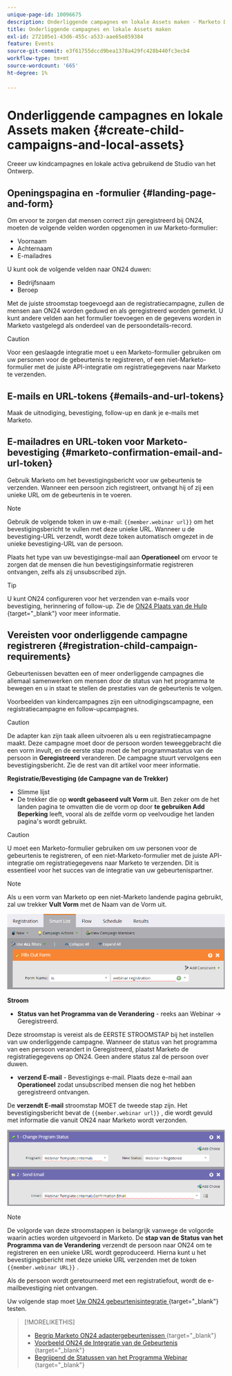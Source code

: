 ```yaml
---
unique-page-id: 10096675
description: Onderliggende campagnes en lokale Assets maken - Marketo Docs - Productdocumentatie
title: Onderliggende campagnes en lokale Assets maken
exl-id: 272105e1-43d6-455c-a533-aae65e859384
feature: Events
source-git-commit: e3f61755dccd9bea1378a429fc428b440fc3ecb4
workflow-type: tm+mt
source-wordcount: '665'
ht-degree: 1%

---
```


# Onderliggende campagnes en lokale Assets maken {#create-child-campaigns-and-local-assets}

Creeer uw kindcampagnes en lokale activa gebruikend de Studio van het Ontwerp.

## Openingspagina en -formulier {#landing-page-and-form}

Om ervoor te zorgen dat mensen correct zijn geregistreerd bij ON24, moeten de volgende velden worden opgenomen in uw Marketo-formulier:

* Voornaam
* Achternaam
* E-mailadres

U kunt ook de volgende velden naar ON24 duwen:

* Bedrijfsnaam
* Beroep

Met de juiste stroomstap toegevoegd aan de registratiecampagne, zullen de mensen aan ON24 worden geduwd en als geregistreerd worden gemerkt. U kunt andere velden aan het formulier toevoegen en de gegevens worden in Marketo vastgelegd als onderdeel van de persoondetails-record.

>[!CAUTION]
>
>Voor een geslaagde integratie moet u een Marketo-formulier gebruiken om uw personen voor de gebeurtenis te registreren, of een niet-Marketo-formulier met de juiste API-integratie om registratiegegevens naar Marketo te verzenden.

## E-mails en URL-tokens {#emails-and-url-tokens}

Maak de uitnodiging, bevestiging, follow-up en dank je e-mails met Marketo.

## E-mailadres en URL-token voor Marketo-bevestiging {#marketo-confirmation-email-and-url-token}

Gebruik Marketo om het bevestigingsbericht voor uw gebeurtenis te verzenden. Wanneer een persoon zich registreert, ontvangt hij of zij een unieke URL om de gebeurtenis in te voeren.

>[!NOTE]
>
>Gebruik de volgende token in uw e-mail: `{{member.webinar url}}` om het bevestigingsbericht te vullen met deze unieke URL. Wanneer u de bevestiging-URL verzendt, wordt deze token automatisch omgezet in de unieke bevestiging-URL van de persoon.
>
>Plaats het type van uw bevestigingse-mail aan **Operationeel** om ervoor te zorgen dat de mensen die hun bevestigingsinformatie registreren ontvangen, zelfs als zij unsubscribed zijn.

>[!TIP]
>
>U kunt ON24 configureren voor het verzenden van e-mails voor bevestiging, herinnering of follow-up. Zie de [ ON24 Plaats van de Hulp ](https://support.on24.com/hc/en-us/categories/26127314569115-Webcast-Elite){target="_blank"} voor meer informatie.

## Vereisten voor onderliggende campagne registreren {#registration-child-campaign-requirements}

Gebeurtenissen bevatten een of meer onderliggende campagnes die allemaal samenwerken om mensen door de status van het programma te bewegen en u in staat te stellen de prestaties van de gebeurtenis te volgen.

Voorbeelden van kindercampagnes zijn een uitnodigingscampagne, een registratiecampagne en follow-upcampagnes.

>[!CAUTION]
>
>De adapter kan zijn taak alleen uitvoeren als u een registratiecampagne maakt. Deze campagne moet door de persoon worden teweeggebracht die een vorm invult, en de eerste stap moet de het programmastatus van de persoon in **Geregistreerd** veranderen. De campagne stuurt vervolgens een bevestigingsbericht. Zie de rest van dit artikel voor meer informatie.

**Registratie/Bevestiging (de Campagne van de Trekker)**

* Slimme lijst
* De trekker die op **wordt gebaseerd vult Vorm** uit. Ben zeker om de het landen pagina te omvatten die de vorm op door **te gebruiken Add Beperking** leeft, vooral als de zelfde vorm op veelvoudige het landen pagina&#39;s wordt gebruikt.

>[!CAUTION]
>
>U moet een Marketo-formulier gebruiken om uw personen voor de gebeurtenis te registreren, of een niet-Marketo-formulier met de juiste API-integratie om registratiegegevens naar Marketo te verzenden. Dit is essentieel voor het succes van de integratie van uw gebeurtenispartner.

>[!NOTE]
>
>Als u een vorm van Marketo op een niet-Marketo landende pagina gebruikt, zal uw trekker **Vult Vorm** met de Naam van de Vorm uit.

![](assets/image2015-12-22-15-3a20-3a51.png)

**Stroom**

* **Status van het Programma van de Verandering** - reeks aan Webinar -> Geregistreerd.

Deze stroomstap is vereist als de EERSTE STROOMSTAP bij het instellen van uw onderliggende campagne. Wanneer de status van het programma van een persoon verandert in Geregistreerd, plaatst Marketo de registratiegegevens op ON24. Geen andere status zal de persoon over duwen.

* **verzend E-mail** - Bevestigings e-mail. Plaats deze e-mail aan **Operationeel** zodat unsubscribed mensen die nog het hebben geregistreerd ontvangen.

De **verzendt E-mail** stroomstap MOET de tweede stap zijn. Het bevestigingsbericht bevat de `{{member.webinar url}}` , die wordt gevuld met informatie die vanuit ON24 naar Marketo wordt verzonden.

![](assets/image2015-12-22-15-3a29-3a50.png)

>[!NOTE]
>
>De volgorde van deze stroomstappen is belangrijk vanwege de volgorde waarin acties worden uitgevoerd in Marketo. De **stap van de Status van het Programma van de Verandering** verzendt de persoon naar ON24 om te registreren en een unieke URL wordt geproduceerd. Hierna kunt u het bevestigingsbericht met deze unieke URL verzenden met de token `{{member.webinar URL}}` .
>
>Als de persoon wordt geretourneerd met een registratiefout, wordt de e-mailbevestiging niet ontvangen.

Uw volgende stap moet [ Uw ON24 gebeurtenisintegratie ](/help/marketo/product-docs/demand-generation/events/create-an-event/create-an-event-with-the-marketo-on24-adapter/test-your-on24-event-integration.md){target="_blank"} testen.

>[!MORELIKETHIS]
>
>* [ Begrip Marketo ON24 adaptergebeurtenissen ](/help/marketo/product-docs/demand-generation/events/create-an-event/create-an-event-with-the-marketo-on24-adapter/understanding-marketo-on24-adapter-events.md){target="_blank"}
>* [ Voorbeeld ON24 de Integratie van de Gebeurtenis ](/help/marketo/product-docs/demand-generation/events/create-an-event/create-an-event-with-the-marketo-on24-adapter/example-on24-event-integration.md){target="_blank"}
>* [ Begrijpend de Statussen van het Programma Webinar ](/help/marketo/product-docs/demand-generation/events/create-an-event/create-an-event-with-the-marketo-on24-adapter/understanding-webinar-program-statuses.md){target="_blank"}
